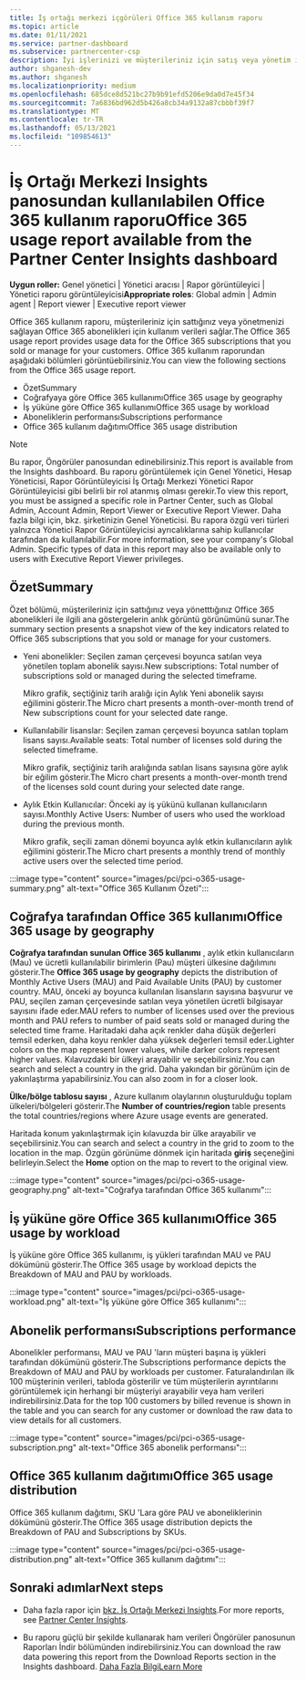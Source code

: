 ```yaml
---
title: İş ortağı merkezi içgörüleri Office 365 kullanım raporu
ms.topic: article
ms.date: 01/11/2021
ms.service: partner-dashboard
ms.subservice: partnercenter-csp
description: İyi işlerinizi ve müşterileriniz için satış veya yönetim için office 365 aboneliklerinin kullanımıyla ilgili olarak geliştirebilirsiniz.
author: shganesh-dev
ms.author: shganesh
ms.localizationpriority: medium
ms.openlocfilehash: 685dce8d521bc27b9b91efd5206e9da0d7e45f34
ms.sourcegitcommit: 7a6836bd962d5b426a8cb34a9132a87cbbbf39f7
ms.translationtype: MT
ms.contentlocale: tr-TR
ms.lasthandoff: 05/13/2021
ms.locfileid: "109854613"
---
```

# <a name="office-365-usage-report-available-from-the-partner-center-insights-dashboard"></a><span data-ttu-id="ceeb1-103">İş Ortağı Merkezi Insights panosundan kullanılabilen Office 365 kullanım raporu</span><span class="sxs-lookup"><span data-stu-id="ceeb1-103">Office 365 usage report available from the Partner Center Insights dashboard</span></span>

<span data-ttu-id="ceeb1-104">**Uygun roller:** Genel yönetici | Yönetici aracısı | Rapor görüntüleyici | Yönetici raporu görüntüleyicisi</span><span class="sxs-lookup"><span data-stu-id="ceeb1-104">**Appropriate roles**: Global admin | Admin agent | Report viewer | Executive report viewer</span></span>

<span data-ttu-id="ceeb1-105">Office 365 kullanım raporu, müşterileriniz için sattığınız veya yönetmenizi sağlayan Office 365 abonelikleri için kullanım verileri sağlar.</span><span class="sxs-lookup"><span data-stu-id="ceeb1-105">The Office 365 usage report provides usage data for the Office 365 subscriptions that you sold or manage for your customers.</span></span> <span data-ttu-id="ceeb1-106">Office 365 kullanım raporundan aşağıdaki bölümleri görüntüebilirsiniz.</span><span class="sxs-lookup"><span data-stu-id="ceeb1-106">You can view the following sections from the Office 365 usage report.</span></span>

- <span data-ttu-id="ceeb1-107">Özet</span><span class="sxs-lookup"><span data-stu-id="ceeb1-107">Summary</span></span>
- <span data-ttu-id="ceeb1-108">Coğrafyaya göre Office 365 kullanımı</span><span class="sxs-lookup"><span data-stu-id="ceeb1-108">Office 365 usage by geography</span></span>
- <span data-ttu-id="ceeb1-109">İş yüküne göre Office 365 kullanımı</span><span class="sxs-lookup"><span data-stu-id="ceeb1-109">Office 365 usage by workload</span></span>
- <span data-ttu-id="ceeb1-110">Aboneliklerin performansı</span><span class="sxs-lookup"><span data-stu-id="ceeb1-110">Subscriptions performance</span></span>
- <span data-ttu-id="ceeb1-111">Office 365 kullanım dağıtımı</span><span class="sxs-lookup"><span data-stu-id="ceeb1-111">Office 365 usage distribution</span></span>

 > [!NOTE]
 > <span data-ttu-id="ceeb1-112">Bu rapor, Öngörüler panosundan edinebilirsiniz.</span><span class="sxs-lookup"><span data-stu-id="ceeb1-112">This report is available from the Insights dashboard.</span></span> <span data-ttu-id="ceeb1-113">Bu raporu görüntülemek için Genel Yönetici, Hesap Yöneticisi, Rapor Görüntüleyicisi İş Ortağı Merkezi Yönetici Rapor Görüntüleyicisi gibi belirli bir rol atanmış olması gerekir.</span><span class="sxs-lookup"><span data-stu-id="ceeb1-113">To view this report, you must be assigned a specific role in Partner Center, such as Global Admin, Account Admin, Report Viewer or Executive Report Viewer.</span></span> <span data-ttu-id="ceeb1-114">Daha fazla bilgi için, bkz. şirketinizin Genel Yöneticisi. Bu rapora özgü veri türleri yalnızca Yönetici Rapor Görüntüleyicisi ayrıcalıklarına sahip kullanıcılar tarafından da kullanılabilir.</span><span class="sxs-lookup"><span data-stu-id="ceeb1-114">For more information, see your company's Global Admin. Specific types of data in this report may also be available only to users with Executive Report Viewer privileges.</span></span>

## <a name="summary"></a><span data-ttu-id="ceeb1-115">Özet</span><span class="sxs-lookup"><span data-stu-id="ceeb1-115">Summary</span></span>

<span data-ttu-id="ceeb1-116">Özet bölümü, müşterileriniz için sattığınız veya yönetttığınız Office 365 abonelikleri ile ilgili ana göstergelerin anlık görüntü görünümünü sunar.</span><span class="sxs-lookup"><span data-stu-id="ceeb1-116">The summary section presents a snapshot view of the key indicators related to Office 365 subscriptions that you sold or manage for your customers.</span></span>  

- <span data-ttu-id="ceeb1-117">Yeni abonelikler: Seçilen zaman çerçevesi boyunca satılan veya yönetilen toplam abonelik sayısı.</span><span class="sxs-lookup"><span data-stu-id="ceeb1-117">New subscriptions: Total number of subscriptions sold or managed during the selected timeframe.</span></span>

   <span data-ttu-id="ceeb1-118">Mikro grafik, seçtiğiniz tarih aralığı için Aylık Yeni abonelik sayısı eğilimini gösterir.</span><span class="sxs-lookup"><span data-stu-id="ceeb1-118">The Micro chart presents a month-over-month trend of New subscriptions count for your selected date range.</span></span>

- <span data-ttu-id="ceeb1-119">Kullanılabilir lisanslar: Seçilen zaman çerçevesi boyunca satılan toplam lisans sayısı.</span><span class="sxs-lookup"><span data-stu-id="ceeb1-119">Available seats: Total number of licenses sold during the selected timeframe.</span></span>

   <span data-ttu-id="ceeb1-120">Mikro grafik, seçtiğiniz tarih aralığında satılan lisans sayısına göre aylık bir eğilim gösterir.</span><span class="sxs-lookup"><span data-stu-id="ceeb1-120">The Micro chart presents a month-over-month trend of the licenses sold count during your selected date range.</span></span>

- <span data-ttu-id="ceeb1-121">Aylık Etkin Kullanıcılar: Önceki ay iş yükünü kullanan kullanıcıların sayısı.</span><span class="sxs-lookup"><span data-stu-id="ceeb1-121">Monthly Active Users: Number of users who used the workload during the previous month.</span></span> 

   <span data-ttu-id="ceeb1-122">Mikro grafik, seçili zaman dönemi boyunca aylık etkin kullanıcıların aylık eğilimini gösterir.</span><span class="sxs-lookup"><span data-stu-id="ceeb1-122">The Micro chart presents a monthly trend of monthly active users over the selected time period.</span></span>

:::image type="content" source="images/pci/pci-o365-usage-summary.png" alt-text="Office 365 Kullanım Özeti":::

## <a name="office-365-usage-by-geography"></a><span data-ttu-id="ceeb1-124">Coğrafya tarafından Office 365 kullanımı</span><span class="sxs-lookup"><span data-stu-id="ceeb1-124">Office 365 usage by geography</span></span>

<span data-ttu-id="ceeb1-125">**Coğrafya tarafından sunulan Office 365 kullanımı** , aylık etkin kullanıcıların (Mau) ve ücretli kullanılabilir birimlerin (Pau) müşteri ülkesine dağılımını gösterir.</span><span class="sxs-lookup"><span data-stu-id="ceeb1-125">The **Office 365 usage by geography** depicts the distribution of Monthly Active Users (MAU) and Paid Available Units (PAU) by customer country.</span></span> <span data-ttu-id="ceeb1-126">MAU, önceki ay boyunca kullanılan lisansların sayısına başvurur ve PAU, seçilen zaman çerçevesinde satılan veya yönetilen ücretli bilgisayar sayısını ifade eder.</span><span class="sxs-lookup"><span data-stu-id="ceeb1-126">MAU refers to number of licenses used over the previous month and PAU refers to number of paid seats sold or managed during the selected time frame.</span></span> <span data-ttu-id="ceeb1-127">Haritadaki daha açık renkler daha düşük değerleri temsil ederken, daha koyu renkler daha yüksek değerleri temsil eder.</span><span class="sxs-lookup"><span data-stu-id="ceeb1-127">Lighter colors on the map represent lower values, while darker colors represent higher values.</span></span> <span data-ttu-id="ceeb1-128">Kılavuzdaki bir ülkeyi arayabilir ve seçebilirsiniz.</span><span class="sxs-lookup"><span data-stu-id="ceeb1-128">You can search and select a country in the grid.</span></span> <span data-ttu-id="ceeb1-129">Daha yakından bir görünüm için de yakınlaştırma yapabilirsiniz.</span><span class="sxs-lookup"><span data-stu-id="ceeb1-129">You can also zoom in for a closer look.</span></span>

<span data-ttu-id="ceeb1-130">**Ülke/bölge tablosu sayısı** , Azure kullanım olaylarının oluşturulduğu toplam ülkeleri/bölgeleri gösterir.</span><span class="sxs-lookup"><span data-stu-id="ceeb1-130">The **Number of countries/region** table presents the total countries/regions where Azure usage events are generated.</span></span>

<span data-ttu-id="ceeb1-131">Haritada konum yakınlaştırmak için kılavuzda bir ülke arayabilir ve seçebilirsiniz.</span><span class="sxs-lookup"><span data-stu-id="ceeb1-131">You can search and select a country in the grid to zoom to the location in the map.</span></span> <span data-ttu-id="ceeb1-132">Özgün görünüme dönmek için haritada **giriş** seçeneğini belirleyin.</span><span class="sxs-lookup"><span data-stu-id="ceeb1-132">Select the **Home** option on the map to revert to the original view.</span></span>


:::image type="content" source="images/pci/pci-o365-usage-geography.png" alt-text="Coğrafya tarafından Office 365 kullanımı":::

## <a name="office-365-usage-by-workload"></a><span data-ttu-id="ceeb1-134">İş yüküne göre Office 365 kullanımı</span><span class="sxs-lookup"><span data-stu-id="ceeb1-134">Office 365 usage by workload</span></span>

<span data-ttu-id="ceeb1-135">İş yüküne göre Office 365 kullanımı, iş yükleri tarafından MAU ve PAU dökümünü gösterir.</span><span class="sxs-lookup"><span data-stu-id="ceeb1-135">The Office 365 usage by workload depicts the Breakdown of MAU and PAU by workloads.</span></span>

:::image type="content" source="images/pci/pci-o365-usage-workload.png" alt-text="İş yüküne göre Office 365 kullanımı":::

## <a name="subscriptions-performance"></a><span data-ttu-id="ceeb1-137">Abonelik performansı</span><span class="sxs-lookup"><span data-stu-id="ceeb1-137">Subscriptions performance</span></span>

<span data-ttu-id="ceeb1-138">Abonelikler performansı, MAU ve PAU 'ların müşteri başına iş yükleri tarafından dökümünü gösterir.</span><span class="sxs-lookup"><span data-stu-id="ceeb1-138">The Subscriptions performance depicts the Breakdown of MAU and PAU by workloads per customer.</span></span> <span data-ttu-id="ceeb1-139">Faturalandırılan ilk 100 müşterinin verileri, tabloda gösterilir ve tüm müşterilerin ayrıntılarını görüntülemek için herhangi bir müşteriyi arayabilir veya ham verileri indirebilirsiniz.</span><span class="sxs-lookup"><span data-stu-id="ceeb1-139">Data for the top 100 customers by billed revenue is shown in the table and you can search for any customer or download the raw data to view details for all customers.</span></span>

:::image type="content" source="images/pci/pci-o365-usage-subscription.png" alt-text="Office 365 abonelik performansı":::

## <a name="office-365-usage-distribution"></a><span data-ttu-id="ceeb1-141">Office 365 kullanım dağıtımı</span><span class="sxs-lookup"><span data-stu-id="ceeb1-141">Office 365 usage distribution</span></span>

<span data-ttu-id="ceeb1-142">Office 365 kullanım dağıtımı, SKU 'Lara göre PAU ve aboneliklerinin dökümünü gösterir.</span><span class="sxs-lookup"><span data-stu-id="ceeb1-142">The Office 365 usage distribution depicts the Breakdown of PAU and Subscriptions by SKUs.</span></span>

:::image type="content" source="images/pci/pci-o365-usage-distribution.png" alt-text="Office 365 kullanım dağıtımı":::

## <a name="next-steps"></a><span data-ttu-id="ceeb1-144">Sonraki adımlar</span><span class="sxs-lookup"><span data-stu-id="ceeb1-144">Next steps</span></span>

- <span data-ttu-id="ceeb1-145">Daha fazla rapor için [bkz. İş Ortağı Merkezi Insights](partner-center-insights.md).</span><span class="sxs-lookup"><span data-stu-id="ceeb1-145">For more reports, see [Partner Center Insights](partner-center-insights.md).</span></span>

- <span data-ttu-id="ceeb1-146">Bu raporu güçlü bir şekilde kullanarak ham verileri Öngörüler panosunun Raporları İndir bölümünden indirebilirsiniz.</span><span class="sxs-lookup"><span data-stu-id="ceeb1-146">You can download the raw data powering this report from the Download Reports section in the Insights dashboard.</span></span> [<span data-ttu-id="ceeb1-147">Daha Fazla Bilgi</span><span class="sxs-lookup"><span data-stu-id="ceeb1-147">Learn More</span></span>](pci-download-reports.md) 
